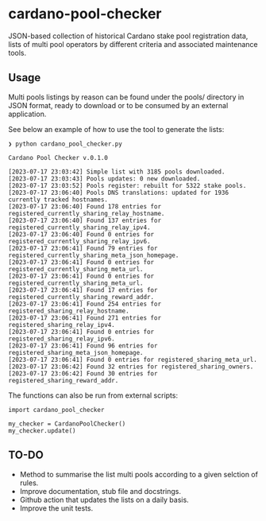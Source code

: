 # cardano-pool-checker
JSON-based collection of historical Cardano stake pool registration data, lists of multi pool operators by different criteria and associated maintenance tools.  

  
## Usage

Multi pools listings by reason can be found under the pools/ directory in JSON format, ready to download or to be consumed by an external application.   

See below an example of how to use the tool to generate the lists:
```
❯ python cardano_pool_checker.py

Cardano Pool Checker v.0.1.0

[2023-07-17 23:03:42] Simple list with 3185 pools downloaded.
[2023-07-17 23:03:43] Pools updates: 0 new downloaded.
[2023-07-17 23:03:52] Pools register: rebuilt for 5322 stake pools.
[2023-07-17 23:06:40] Pools DNS translations: updated for 1936 currently tracked hostnames.
[2023-07-17 23:06:40] Found 178 entries for registered_currently_sharing_relay_hostname.
[2023-07-17 23:06:40] Found 137 entries for registered_currently_sharing_relay_ipv4.
[2023-07-17 23:06:40] Found 0 entries for registered_currently_sharing_relay_ipv6.
[2023-07-17 23:06:41] Found 79 entries for registered_currently_sharing_meta_json_homepage.
[2023-07-17 23:06:41] Found 0 entries for registered_currently_sharing_meta_url.
[2023-07-17 23:06:41] Found 0 entries for registered_currently_sharing_meta_url.
[2023-07-17 23:06:41] Found 17 entries for registered_currently_sharing_reward_addr.
[2023-07-17 23:06:41] Found 254 entries for registered_sharing_relay_hostname.
[2023-07-17 23:06:41] Found 271 entries for registered_sharing_relay_ipv4.
[2023-07-17 23:06:41] Found 0 entries for registered_sharing_relay_ipv6.
[2023-07-17 23:06:41] Found 96 entries for registered_sharing_meta_json_homepage.
[2023-07-17 23:06:41] Found 0 entries for registered_sharing_meta_url.
[2023-07-17 23:06:42] Found 32 entries for registered_sharing_owners.
[2023-07-17 23:06:42] Found 30 entries for registered_sharing_reward_addr.
```
  
The functions can also be run from external scripts: 
```
import cardano_pool_checker

my_checker = CardanoPoolChecker()
my_checker.update()
```  

## TO-DO
- Method to summarise the list multi pools according to a given selction of rules. 
- Improve documentation, stub file and docstrings.
- Github action that updates the lists on a daily basis.
- Improve the unit tests.
